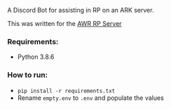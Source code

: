 A Discord Bot for assisting in RP on an ARK server.

This was written for the [AWR RP Server](https://discord.gg/WRjZ4Ep)

### Requirements:
* Python 3.8.6

### How to run:
* `pip install -r requirements.txt`
* Rename `empty.env` to `.env` and populate the values

